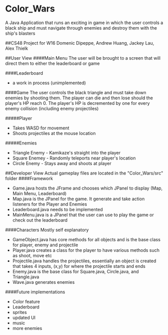 # Color_Wars
A Java Application that runs an exciting in game in which the user controls a black ship and must navigate through enemies and destroy them with the ship's blasters

##CS48 Project for W16
Domenic Dipeppe, Andrew Huang, Jackey Lau, Alex Thielk

##User View
####Main Menu
The user will be brought to a screen that will direct them to either the leaderboard or game

####Leaderboard
* a work in process (unimplemented)

####Game
The user controls the black triangle and must take down enemies by shooting them. The player can die and then lose should the player's HP reach 0. The player's HP is decremented by one for every enemy collision (including enemy projectiles)

#####Player
* Takes WASD for movement
* Shoots projectiles at the mouse location

#####Enemies
* Triangle Enemy - Kamikaze's straight into the player
* Square Enemey - Randomly teleports near player's location
* Circle Enemy - Stays away and shoots at player

##Developer View
Actual gameplay files are located in the "Color_Wars/src" folder
####Framework
* Game.java hosts the JFrame and chooses which JPanel to display (Map, Main Menu, Leaderboard)
* Map.java is the JPanel for the game. It generate and take action listeners for the Player and Enemies
* Leaderboard.java needs to be implemented
* MainMenu.java is a JPanel that the user can use to play the game or check out the leaderboard

####Characters
Mostly self explanatory
* GameObject.java has core methods for all objects and is the base class for player, enemy and projectile
* Player.java creates a class for the player to have various methods such as shoot, move etc
* Projectile.java handles the projectiles, essentially an object is created that takes 4 inputs, (x,y) for where the projectile starts and ends
* Enemy.java is the base class for Square.java, Circle.java, and Triangle.java
* Wave.java generates enemies

####Future implementations
* Color feature
* Leaderboard
* sprites
* updated UI
* music
* more enemies
